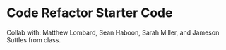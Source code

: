 # Code Refactor Starter Code
Collab with: Matthew Lombard, Sean Haboon, Sarah Miller, and Jameson Suttles from class.  
